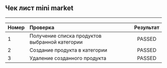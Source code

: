 ## Чек лист mini market
____
| Номер | Проверка | Результат |
|---|:--------|:---------:|
| 1 | Получение списка продуктов выбранной категории | PASSED |
| 2 | Создание продукта в категории | PASSED |
| 3 | Удаление созданного продукта | PASSED | 
